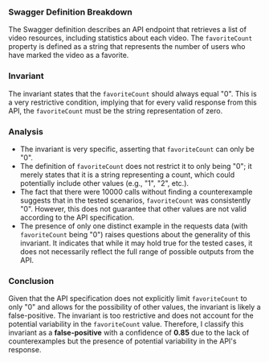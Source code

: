 ### Swagger Definition Breakdown
The Swagger definition describes an API endpoint that retrieves a list of video resources, including statistics about each video. The `favoriteCount` property is defined as a string that represents the number of users who have marked the video as a favorite.

### Invariant
The invariant states that the `favoriteCount` should always equal "0". This is a very restrictive condition, implying that for every valid response from this API, the `favoriteCount` must be the string representation of zero.

### Analysis
- The invariant is very specific, asserting that `favoriteCount` can only be "0". 
- The definition of `favoriteCount` does not restrict it to only being "0"; it merely states that it is a string representing a count, which could potentially include other values (e.g., "1", "2", etc.).
- The fact that there were 10000 calls without finding a counterexample suggests that in the tested scenarios, `favoriteCount` was consistently "0". However, this does not guarantee that other values are not valid according to the API specification.
- The presence of only one distinct example in the requests data (with `favoriteCount` being "0") raises questions about the generality of this invariant. It indicates that while it may hold true for the tested cases, it does not necessarily reflect the full range of possible outputs from the API.

### Conclusion
Given that the API specification does not explicitly limit `favoriteCount` to only "0" and allows for the possibility of other values, the invariant is likely a false-positive. The invariant is too restrictive and does not account for the potential variability in the `favoriteCount` value. Therefore, I classify this invariant as a **false-positive** with a confidence of **0.85** due to the lack of counterexamples but the presence of potential variability in the API's response.
